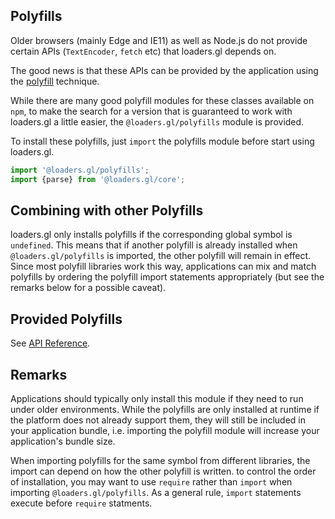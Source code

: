 ## Polyfills

Older browsers (mainly Edge and IE11) as well as Node.js do not provide certain APIs (`TextEncoder`, `fetch` etc) that loaders.gl depends on.

The good news is that these APIs can be provided by the application using the [polyfill](https://en.wikipedia.org/wiki/Polyfill_(programming)) technique.

While there are many good polyfill modules for these classes available on `npm`, to make the search for a version that is guaranteed to work with loaders.gl a little easier, the `@loaders.gl/polyfills` module is provided.

To install these polyfills, just `import` the polyfills module before start using loaders.gl.

```js
import '@loaders.gl/polyfills';
import {parse} from '@loaders.gl/core';
```

## Combining with other Polyfills

loaders.gl only installs polyfills if the corresponding global symbol is `undefined`. This means that if another polyfill is already installed when `@loaders.gl/polyfills` is imported, the other polyfill will remain in effect. Since most polyfill libraries work this way, applications can mix and match polyfills by ordering the polyfill import statements appropriately (but see the remarks below for a possible caveat).


## Provided Polyfills

See [API Reference](/docs/api-reference/polyfills).

## Remarks

Applications should typically only install this module if they need to run under older environments. While the polyfills are only installed at runtime if the platform does not already support them, they will still be included in your application bundle, i.e. importing the polyfill module will increase your application's bundle size.

When importing polyfills for the same symbol from different libraries, the import can depend on how the other polyfill is written. to control the order of installation, you may want to use `require` rather than `import` when importing `@loaders.gl/polyfills`. As a general rule, `import` statements execute before `require` statments.

